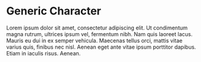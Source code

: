 # Generic Character

Lorem ipsum dolor sit amet, consectetur adipiscing elit. Ut condimentum magna rutrum, ultrices ipsum vel, fermentum nibh. Nam quis laoreet lacus. Mauris eu dui in ex semper vehicula. Maecenas tellus orci, mattis vitae varius quis, finibus nec nisl. Aenean eget ante vitae ipsum porttitor dapibus. Etiam in iaculis risus. Aenean. 
